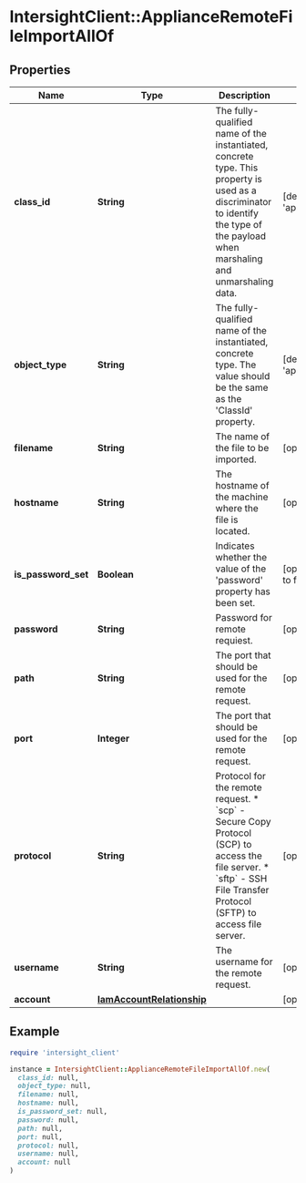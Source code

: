 # IntersightClient::ApplianceRemoteFileImportAllOf

## Properties

| Name | Type | Description | Notes |
| ---- | ---- | ----------- | ----- |
| **class_id** | **String** | The fully-qualified name of the instantiated, concrete type. This property is used as a discriminator to identify the type of the payload when marshaling and unmarshaling data. | [default to &#39;appliance.RemoteFileImport&#39;] |
| **object_type** | **String** | The fully-qualified name of the instantiated, concrete type. The value should be the same as the &#39;ClassId&#39; property. | [default to &#39;appliance.RemoteFileImport&#39;] |
| **filename** | **String** | The name of the file to be imported. | [optional] |
| **hostname** | **String** | The hostname of the machine where the file is located. | [optional] |
| **is_password_set** | **Boolean** | Indicates whether the value of the &#39;password&#39; property has been set. | [optional][readonly][default to false] |
| **password** | **String** | Password for remote requiest. | [optional] |
| **path** | **String** | The port that should be used for the remote request. | [optional] |
| **port** | **Integer** | The port that should be used for the remote request. | [optional] |
| **protocol** | **String** | Protocol for the remote request. * &#x60;scp&#x60; - Secure Copy Protocol (SCP) to access the file server. * &#x60;sftp&#x60; - SSH File Transfer Protocol (SFTP) to access file server. | [optional][default to &#39;scp&#39;] |
| **username** | **String** | The username for the remote request. | [optional] |
| **account** | [**IamAccountRelationship**](IamAccountRelationship.md) |  | [optional] |

## Example

```ruby
require 'intersight_client'

instance = IntersightClient::ApplianceRemoteFileImportAllOf.new(
  class_id: null,
  object_type: null,
  filename: null,
  hostname: null,
  is_password_set: null,
  password: null,
  path: null,
  port: null,
  protocol: null,
  username: null,
  account: null
)
```

